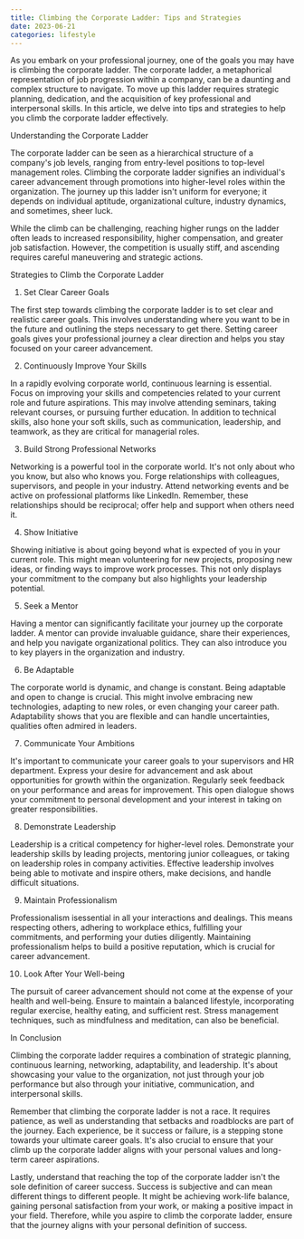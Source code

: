 ```yaml
---
title: Climbing the Corporate Ladder: Tips and Strategies
date: 2023-06-21
categories: lifestyle
---
```



As you embark on your professional journey, one of the goals you may have is climbing the corporate ladder. The corporate ladder, a metaphorical representation of job progression within a company, can be a daunting and complex structure to navigate. To move up this ladder requires strategic planning, dedication, and the acquisition of key professional and interpersonal skills. In this article, we delve into tips and strategies to help you climb the corporate ladder effectively.

Understanding the Corporate Ladder

The corporate ladder can be seen as a hierarchical structure of a company's job levels, ranging from entry-level positions to top-level management roles. Climbing the corporate ladder signifies an individual's career advancement through promotions into higher-level roles within the organization. The journey up this ladder isn't uniform for everyone; it depends on individual aptitude, organizational culture, industry dynamics, and sometimes, sheer luck.

While the climb can be challenging, reaching higher rungs on the ladder often leads to increased responsibility, higher compensation, and greater job satisfaction. However, the competition is usually stiff, and ascending requires careful maneuvering and strategic actions.

Strategies to Climb the Corporate Ladder

1. Set Clear Career Goals

The first step towards climbing the corporate ladder is to set clear and realistic career goals. This involves understanding where you want to be in the future and outlining the steps necessary to get there. Setting career goals gives your professional journey a clear direction and helps you stay focused on your career advancement.

2. Continuously Improve Your Skills

In a rapidly evolving corporate world, continuous learning is essential. Focus on improving your skills and competencies related to your current role and future aspirations. This may involve attending seminars, taking relevant courses, or pursuing further education. In addition to technical skills, also hone your soft skills, such as communication, leadership, and teamwork, as they are critical for managerial roles.

3. Build Strong Professional Networks

Networking is a powerful tool in the corporate world. It's not only about who you know, but also who knows you. Forge relationships with colleagues, supervisors, and people in your industry. Attend networking events and be active on professional platforms like LinkedIn. Remember, these relationships should be reciprocal; offer help and support when others need it.

4. Show Initiative

Showing initiative is about going beyond what is expected of you in your current role. This might mean volunteering for new projects, proposing new ideas, or finding ways to improve work processes. This not only displays your commitment to the company but also highlights your leadership potential.

5. Seek a Mentor

Having a mentor can significantly facilitate your journey up the corporate ladder. A mentor can provide invaluable guidance, share their experiences, and help you navigate organizational politics. They can also introduce you to key players in the organization and industry.

6. Be Adaptable

The corporate world is dynamic, and change is constant. Being adaptable and open to change is crucial. This might involve embracing new technologies, adapting to new roles, or even changing your career path. Adaptability shows that you are flexible and can handle uncertainties, qualities often admired in leaders.

7. Communicate Your Ambitions

It's important to communicate your career goals to your supervisors and HR department. Express your desire for advancement and ask about opportunities for growth within the organization. Regularly seek feedback on your performance and areas for improvement. This open dialogue shows your commitment to personal development and your interest in taking on greater responsibilities.

8. Demonstrate Leadership

Leadership is a critical competency for higher-level roles. Demonstrate your leadership skills by leading projects, mentoring junior colleagues, or taking on leadership roles in company activities. Effective leadership involves being able to motivate and inspire others, make decisions, and handle difficult situations.

9. Maintain Professionalism

Professionalism isessential in all your interactions and dealings. This means respecting others, adhering to workplace ethics, fulfilling your commitments, and performing your duties diligently. Maintaining professionalism helps to build a positive reputation, which is crucial for career advancement.

10. Look After Your Well-being

The pursuit of career advancement should not come at the expense of your health and well-being. Ensure to maintain a balanced lifestyle, incorporating regular exercise, healthy eating, and sufficient rest. Stress management techniques, such as mindfulness and meditation, can also be beneficial.

In Conclusion

Climbing the corporate ladder requires a combination of strategic planning, continuous learning, networking, adaptability, and leadership. It's about showcasing your value to the organization, not just through your job performance but also through your initiative, communication, and interpersonal skills.

Remember that climbing the corporate ladder is not a race. It requires patience, as well as understanding that setbacks and roadblocks are part of the journey. Each experience, be it success or failure, is a stepping stone towards your ultimate career goals. It's also crucial to ensure that your climb up the corporate ladder aligns with your personal values and long-term career aspirations.

Lastly, understand that reaching the top of the corporate ladder isn't the sole definition of career success. Success is subjective and can mean different things to different people. It might be achieving work-life balance, gaining personal satisfaction from your work, or making a positive impact in your field. Therefore, while you aspire to climb the corporate ladder, ensure that the journey aligns with your personal definition of success.